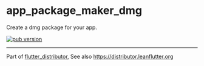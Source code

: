 # app_package_maker_dmg

Create a dmg package for your app.

[![pub version][pub-image]][pub-url]

[pub-image]: https://img.shields.io/pub/v/app_package_maker_dmg.svg
[pub-url]: https://pub.dev/packages/app_package_maker_dmg

---

Part of [flutter_distributor](https://github.com/leanflutter/flutter_distributor), See also https://distributor.leanflutter.org
